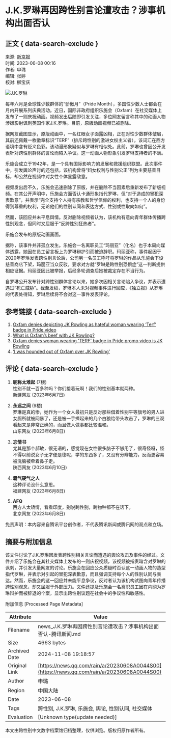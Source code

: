 # J.K.罗琳再因跨性别言论遭攻击？涉事机构出面否认

## 正文 { data-search-exclude }


来源: [新京报](https://news.qq.com/omn/author/8QMc3nxZ7IIVuT3b)  
时间: 2023-06-08 00:16  
作者: 申璐  
编辑: 张婷  
校对: 柳宝庆  

![J.K.罗琳](https://inews.gtimg.com/newsapp_bt/0/1012205723968_6694/0)

每年六月是全球性少数群体的“骄傲月”（Pride Month），多国性少数人士都会在月内开展系列庆典活动。近日，国际非政府组织乐施会（Oxfam）在社交媒体上发布了一则庆祝动画。视频发出后随即引发关注，多位网友留言称其中的动画人物涉嫌影射讽刺英国作家J.K.罗琳。目前，原版动画视频已被删除。

据网友截图显示，原版动画中，一名红眼女子面露凶相，正在对性少数群体皱眉，其前还佩戴一枚徽章标识“TERF”（排斥跨性别的激进女权主义者），该词汇在西方语境中含有贬义色彩。该动漫形象疑似与罗琳有相似处。此前，罗琳也曾因公开发表针对跨性别群体的言论而陷入争议。这一动画人物形象引发罗琳支持者的不满。

乐施会成立于1942年，是一个具有国际影响力的发展和救援组织联盟。此次事件中，引发舆论声讨的还包括，该机构曾将“妇女权利与性别公正”列为主要慈善目标，却公然在视频中对女性个体显露敌意。

视频发出后不久，乐施会迅速删除了原版，并在删除不当因素后重新发布了新版视频。在其公开声明中，乐施会方面否认卡通形象指代罗琳，但“对于造成的冒犯深表歉意”，并表示“完全支持个人持有宗教和哲学信仰的权利，也支持一个人的身份得到尊重的权利，无论他们的性别认同和表达方式、性别或性取向如何”。

然而，该回应并未平息舆情。反对删除视频者认为，该机构有意向青年群体传播跨性别观念，但同时又屈服于“反跨性别狂热者”。

乐施会发布的原版动画画面。

据称，该事件并非孤立发生。乐施会一名离职员工“玛丽亚”（化名）也于本周向媒体透露，她因在员工留言板上为罗琳辩护引而被迫辞职。玛丽亚称，事件起因于2020年罗琳发表跨性别言论后，公司另一名员工呼吁将罗琳的作品从乐施会下设慈善商店下架，玛丽亚当众反驳，要求对方就“罗琳是跨性别恐惧症”这一判断提供相应证据。玛丽亚因此被举报，后经多轮调查后她被裁定存在不当行为。

自罗琳公开发布针对跨性别群体言论以来，她多次因相关言论陷入争议，并表示遭遇过“死亡威胁”。截至发稿，罗琳本人未对视频事件进行回应，《独立报》从罗琳的代表处得知，罗琳后续将不会对这一事件发表评论。

## 参考链接 { data-search-exclude }

1. [Oxfam denies depicting JK Rowling as hateful woman wearing ‘Terf’ badge in Pride video](https://www.independent.co.uk/arts-entertainment/books/news/jk-rowling-oxfam-terf-gay-pride-b2352743.html)
2. [What is Oxfam’s beef with JK Rowling?](https://www.spiked-online.com/2023/06/06/what-is-oxfams-beef-with-jk-rowling/)
3. [Oxfam denies woman wearing 'TERF' badge in Pride promo video is JK Rowling](https://news.sky.com/story/oxfam-denies-woman-wearing-terf-badge-in-promo-video-is-jk-rowling-12897709)
4. [‘I was hounded out of Oxfam over JK Rowling’](https://unherd.com/2023/06/i-quit-oxfam-over-jk-rowling/)

## 评论 { data-search-exclude }

1. **昵称太难起** (7楼)  
   性别不就一百多种吗？你们接着玩啊！我们的性别基本就两种。  
   新疆网友 (2023年6月7日) 
   
2. **永远之间** (9楼)  
   罗琳是真的惨，她作为一个女人最初只是反对那些借着性别平等旗号的男人进女厕所就被网暴了，还是被一手捧起来的几个白狼给带头攻击了，罗琳的三观看起来是非常正确的，而且做人做事都比较温和。  
   山东网友 (2023年6月8日) 

3. **忘情书**  
   尤其是那个郝敏，很无语的，感觉现在女性很多脑子不够用了，很奇怪呀，怪不得以前说女子无才便是德呢，学的东西多了，又没有分辨能力，反而更容易被洗脑被牵着鼻子走。  
   陕西网友 (2023年6月10日) 

4. **霸气硬气之人**  
   这种评论没什么意思。  
   福建网友 (2023年6月8日) 

5. **AFQ**  
   西方人太矫情，看看印度，别说跨性别，跨物种都不在话下。  
   北京网友 (2023年6月8日) 

免责声明：本内容来自腾讯平台创作者，不代表腾讯新闻或腾讯网的观点和立场。

## 摘要与附加信息

<!-- tcd_abstract -->
该文件讨论了J.K.罗琳因发表跨性别相关言论而遭遇的舆论攻击及事件的经过。文件介绍了乐施会在其社交媒体上发布的一则庆祝视频，该视频被指责暗含对罗琳的讽刺，并引发大量网友的讨论。乐施会在回应公众质疑时否认这一动画人物的造型指代罗琳，并表示对引起的冒犯深表歉意，而且强调支持每个人的性别认同与表达。然而，乐施会的这一回应并未能平息争议，反对者认为该机构试图向青年传播跨性别观念，却又屈服于外部压力。文件还提及乐施会一名离职员工因在内网为罗琳辩护而被辞退的个案，显示出跨性别议题在社会中的争议性和敏感性。
<!-- tcd_abstract_end -->

附加信息 [Processed Page Metadata]

| Attribute       | Value                                  |
|-----------------|----------------------------------------|
| Filename        | news_J.K.罗琳再因跨性别言论遭攻击？涉事机构出面否认-腾讯新闻.md                             |
| Size            | 4663 bytes                           |
| Archived Date   | 2024-11-08 19:18:57                             |
| Original Link   | [https://news.qq.com/rain/a/20230608A0044S00](https://news.qq.com/rain/a/20230608A0044S00)                       |
| Author          | 申璐                               |
| Region          | 中国大陆                               |
| Date            | 2023-06-08                                 |
| Tags            | 跨性别, J.K.罗琳, 乐施会, 舆论, 性别认同, 社交媒体                                 |
| Evaluation            | [Unknown type(update needed)]                                 |
<!-- tcd_table_end -->

本文由跨性别中文数字档案馆归档整理，仅供浏览。版权归原作者所有。
